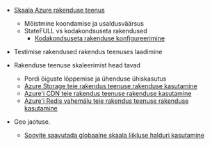 * [Skaala Azure rakenduse teenus](../articles/app-service-web/web-sites-scale.md)
    * Mõistmine koondamise ja usaldusväärsus
    * StateFULL vs kodakondsuseta rakendused
        * [Kodakondsuseta rakenduse konfigureerimine](/blog/disabling-arrs-instance-affinity-in-windows-azure-web-sites/)

* Testimise rakendused rakendus teenuses laadimine   

* Rakenduse teenuse skaleerimist head tavad
    * Pordi õiguste lõppemise ja ühenduse ühiskasutus
    * [Azure Storage teie rakendus teenuse rakenduse kasutamine](../articles/storage/storage-dotnet-how-to-use-blobs.md)
    * [Azure'i CDN teie rakendus teenuse rakenduse kasutamine](../articles/cdn/cdn-overview.md)
    * [Azure'i Redis vahemälu teie rakendus teenuse rakenduse kasutamine](../articles/redis-cache/cache-dotnet-how-to-use-azure-redis-cache.md)

* Geo jaotuse.
    * [Soovite saavutada globaalne skaala liikluse halduri kasutamine](../articles/traffic-manager/traffic-manager-overview.md)
